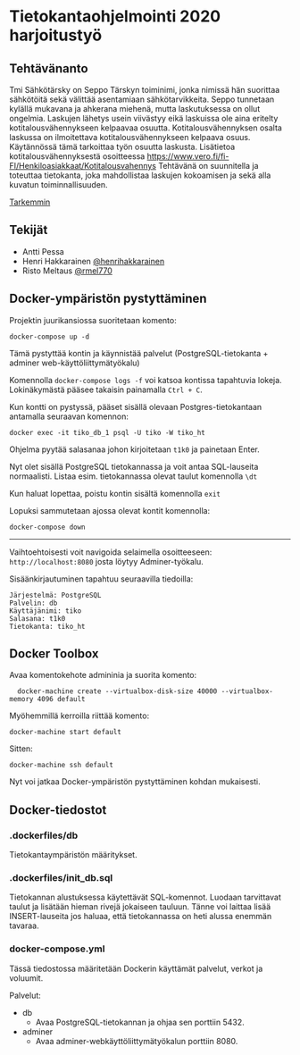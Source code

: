 # Tietokantaohjelmointi 2020 harjoitustyö

## Tehtävänanto

Tmi Sähkötärsky on Seppo Tärskyn toiminimi, jonka nimissä hän suorittaa sähkötöitä sekä välittää
asentamiaan sähkötarvikkeita. Seppo tunnetaan kylällä mukavana ja ahkerana miehenä, mutta
laskutuksessa on ollut ongelmia. Laskujen lähetys usein viivästyy eikä laskuissa ole aina eritelty
kotitalousvähennykseen kelpaavaa osuutta.
Kotitalousvähennyksen osalta laskussa on ilmoitettava kotitalousvähennykseen kelpaava osuus.
Käytännössä tämä tarkoittaa työn osuutta laskusta. Lisätietoa kotitalousvähennyksestä osoitteessa
https://www.vero.fi/fi-FI/Henkiloasiakkaat/Kotitalousvahennys
Tehtävänä on suunnitella ja toteuttaa tietokanta, joka mahdollistaa laskujen kokoamisen ja sekä alla
kuvatun toiminnallisuuden.

[Tarkemmin](https://github.com/anttipessa/tiko/blob/master/docs/Tiko%202020_ht.pdf)

## Tekijät

- Antti Pessa
- Henri Hakkarainen [@henrihakkarainen](https://www.github.com/henrihakkarainen)
- Risto Meltaus [@rmel770](https://www.github.com/rmel770)


## Docker-ympäristön pystyttäminen
Projektin juurikansiossa suoritetaan komento:

`docker-compose up -d`

Tämä pystyttää kontin ja käynnistää palvelut (PostgreSQL-tietokanta + adminer web-käyttöliittymätyökalu)

Komennolla `docker-compose logs -f` voi katsoa kontissa tapahtuvia lokeja. Lokinäkymästä pääsee takaisin painamalla `Ctrl + C`.

Kun kontti on pystyssä, pääset sisällä olevaan Postgres-tietokantaan antamalla seuraavan komennon:

`docker exec -it tiko_db_1 psql -U tiko -W tiko_ht`

Ohjelma pyytää salasanaa johon kirjoitetaan `t1k0` ja painetaan Enter.

Nyt olet sisällä PostgreSQL tietokannassa ja voit antaa SQL-lauseita normaalisti. Listaa esim. tietokannassa olevat taulut komennolla `\dt`

Kun haluat lopettaa, poistu kontin sisältä komennolla `exit`

Lopuksi sammutetaan ajossa olevat kontit komennolla:

`docker-compose down`

<hr>

Vaihtoehtoisesti voit navigoida selaimella osoitteeseen: `http://localhost:8080` josta löytyy Adminer-työkalu.

Sisäänkirjautuminen tapahtuu seuraavilla tiedoilla:

```
Järjestelmä: PostgreSQL
Palvelin: db
Käyttäjänimi: tiko
Salasana: t1k0
Tietokanta: tiko_ht
```

## Docker Toolbox

Avaa komentokehote admininia ja suorita komento:

`  docker-machine create --virtualbox-disk-size 40000 --virtualbox-memory 4096 default`

Myöhemmillä kerroilla riittää komento:

`docker-machine start default`

Sitten:

`docker-machine ssh default`

Nyt voi jatkaa Docker-ympäristön pystyttäminen kohdan mukaisesti.


## Docker-tiedostot

### .dockerfiles/db

Tietokantaympäristön määritykset.

### .dockerfiles/init_db.sql

Tietokannan alustuksessa käytettävät SQL-komennot. Luodaan tarvittavat taulut ja lisätään hieman rivejä jokaiseen tauluun. Tänne voi laittaa lisää INSERT-lauseita jos haluaa, että tietokannassa on heti alussa enemmän tavaraa.

### docker-compose.yml

Tässä tiedostossa määritetään Dockerin käyttämät palvelut, verkot ja voluumit.

Palvelut:
- db
  - Avaa PostgreSQL-tietokannan ja ohjaa sen porttiin 5432.
- adminer
  - Avaa adminer-webkäyttöliittymätyökalun porttiin 8080.
